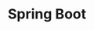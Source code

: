 ---
title: Spring Boot
menu:
  sidebar:
    name: Spring Boot
    identifier: spring-boot
    parent: framework-tool
    weight: 10
---